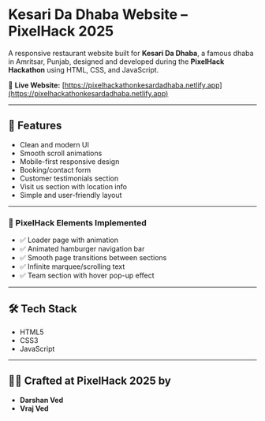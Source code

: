 # Kesari Da Dhaba Website – PixelHack 2025

A responsive restaurant website built for **Kesari Da Dhaba**, a famous dhaba in Amritsar, Punjab, designed and developed during the **PixelHack Hackathon** using HTML, CSS, and JavaScript.

🔗 **Live Website:** [https://pixelhackathonkesardadhaba.netlify.app](https://pixelhackathonkesardadhaba.netlify.app)

---

## 🚀 Features

- Clean and modern UI  
- Smooth scroll animations  
- Mobile-first responsive design  
- Booking/contact form  
- Customer testimonials section  
- Visit us section with location info  
- Simple and user-friendly layout

---

### 🧩 PixelHack Elements Implemented

- ✅ Loader page with animation  
- ✅ Animated hamburger navigation bar  
- ✅ Smooth page transitions between sections  
- ✅ Infinite marquee/scrolling text  
- ✅ Team section with hover pop-up effect

---

## 🛠️ Tech Stack

- HTML5  
- CSS3  
- JavaScript

---

## 👨‍💻 Crafted at PixelHack 2025 by

- **Darshan Ved**  
- **Vraj Ved**
